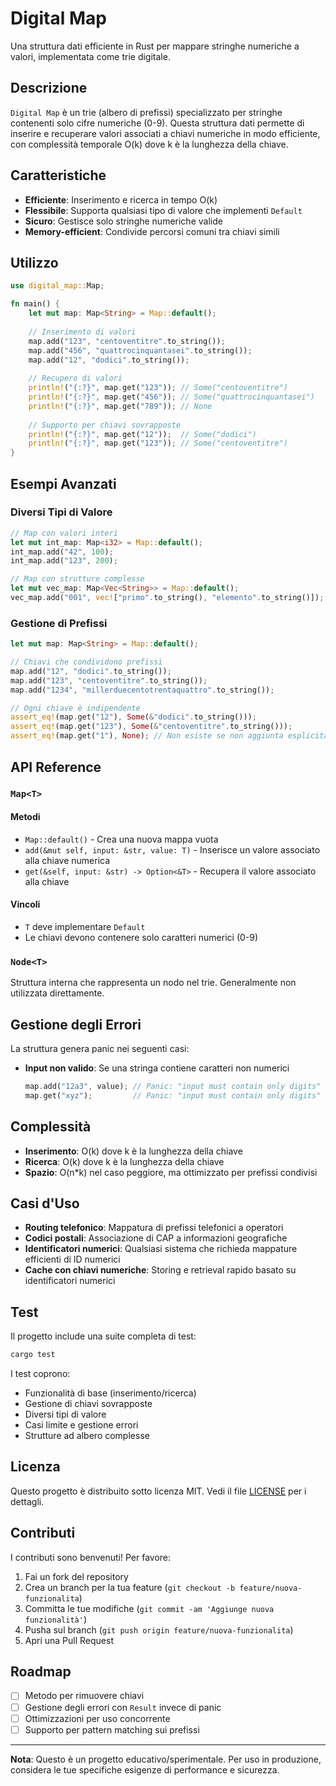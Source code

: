 # Digital Map

Una struttura dati efficiente in Rust per mappare stringhe numeriche a valori, implementata come trie digitale.

## Descrizione

`Digital Map` è un trie (albero di prefissi) specializzato per stringhe contenenti solo cifre numeriche (0-9). Questa struttura dati permette di inserire e recuperare valori associati a chiavi numeriche in modo efficiente, con complessità temporale O(k) dove k è la lunghezza della chiave.

## Caratteristiche

- **Efficiente**: Inserimento e ricerca in tempo O(k)
- **Flessibile**: Supporta qualsiasi tipo di valore che implementi `Default`
- **Sicuro**: Gestisce solo stringhe numeriche valide
- **Memory-efficient**: Condivide percorsi comuni tra chiavi simili

## Utilizzo

```rust
use digital_map::Map;

fn main() {
    let mut map: Map<String> = Map::default();
    
    // Inserimento di valori
    map.add("123", "centoventitre".to_string());
    map.add("456", "quattrocinquantasei".to_string());
    map.add("12", "dodici".to_string());
    
    // Recupero di valori
    println!("{:?}", map.get("123")); // Some("centoventitre")
    println!("{:?}", map.get("456")); // Some("quattrocinquantasei")
    println!("{:?}", map.get("789")); // None
    
    // Supporto per chiavi sovrapposte
    println!("{:?}", map.get("12"));  // Some("dodici")
    println!("{:?}", map.get("123")); // Some("centoventitre")
}
```

## Esempi Avanzati

### Diversi Tipi di Valore

```rust
// Map con valori interi
let mut int_map: Map<i32> = Map::default();
int_map.add("42", 100);
int_map.add("123", 200);

// Map con strutture complesse
let mut vec_map: Map<Vec<String>> = Map::default();
vec_map.add("001", vec!["primo".to_string(), "elemento".to_string()]);
```

### Gestione di Prefissi

```rust
let mut map: Map<String> = Map::default();

// Chiavi che condividono prefissi
map.add("12", "dodici".to_string());
map.add("123", "centoventitre".to_string());
map.add("1234", "millerduecentotrentaquattro".to_string());

// Ogni chiave è indipendente
assert_eq!(map.get("12"), Some(&"dodici".to_string()));
assert_eq!(map.get("123"), Some(&"centoventitre".to_string()));
assert_eq!(map.get("1"), None); // Non esiste se non aggiunta esplicitamente
```

## API Reference

### `Map<T>`

#### Metodi

- `Map::default()` - Crea una nuova mappa vuota
- `add(&mut self, input: &str, value: T)` - Inserisce un valore associato alla chiave numerica
- `get(&self, input: &str) -> Option<&T>` - Recupera il valore associato alla chiave

#### Vincoli

- `T` deve implementare `Default`
- Le chiavi devono contenere solo caratteri numerici (0-9)

### `Node<T>`

Struttura interna che rappresenta un nodo nel trie. Generalmente non utilizzata direttamente.

## Gestione degli Errori

La struttura genera panic nei seguenti casi:

- **Input non valido**: Se una stringa contiene caratteri non numerici
  ```rust
  map.add("12a3", value); // Panic: "input must contain only digits"
  map.get("xyz");         // Panic: "input must contain only digits"
  ```

## Complessità

- **Inserimento**: O(k) dove k è la lunghezza della chiave
- **Ricerca**: O(k) dove k è la lunghezza della chiave
- **Spazio**: O(n*k) nel caso peggiore, ma ottimizzato per prefissi condivisi

## Casi d'Uso

- **Routing telefonico**: Mappatura di prefissi telefonici a operatori
- **Codici postali**: Associazione di CAP a informazioni geografiche
- **Identificatori numerici**: Qualsiasi sistema che richieda mappature efficienti di ID numerici
- **Cache con chiavi numeriche**: Storing e retrieval rapido basato su identificatori numerici

## Test

Il progetto include una suite completa di test:

```bash
cargo test
```

I test coprono:
- Funzionalità di base (inserimento/ricerca)
- Gestione di chiavi sovrapposte
- Diversi tipi di valore
- Casi limite e gestione errori
- Strutture ad albero complesse

## Licenza

Questo progetto è distribuito sotto licenza MIT. Vedi il file [LICENSE](LICENSE) per i dettagli.

## Contributi

I contributi sono benvenuti! Per favore:

1. Fai un fork del repository
2. Crea un branch per la tua feature (`git checkout -b feature/nuova-funzionalita`)
3. Committa le tue modifiche (`git commit -am 'Aggiunge nuova funzionalità'`)
4. Pusha sul branch (`git push origin feature/nuova-funzionalita`)
5. Apri una Pull Request

## Roadmap

- [ ] Metodo per rimuovere chiavi
- [ ] Gestione degli errori con `Result` invece di panic
- [ ] Ottimizzazioni per uso concorrente
- [ ] Supporto per pattern matching sui prefissi

---

**Nota**: Questo è un progetto educativo/sperimentale. Per uso in produzione, considera le tue specifiche esigenze di performance e sicurezza.
